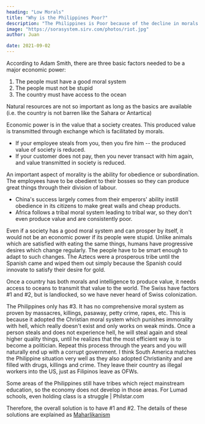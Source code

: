 ```yaml
---
heading: "Low Morals"
title: "Why is the Philippines Poor?"
description: "The Philippines is Poor because of the decline in morals from the 16th century"
image: "https://sorasystem.sirv.com/photos/riot.jpg"
author: Juan

date: 2021-09-02
---
```



According to Adam Smith, there are three basic factors needed to be a major economic power:

1. The people must have a good moral system
2. The people must not be stupid
3. The country must have access to the ocean

Natural resources are not so important as long as the basics are available (i.e. the country is not barren like the Sahara or Antartica)

Economic power is in the value that a society creates. This produced value is transmitted through exchange which is facilitated by morals. 

- If your employee steals from you, then you fire him -- the produced value of society is reduced. 
- If your customer does not pay, then you never transact with him again, and value transmitted in society is reduced. 

An important aspect of morality is the ability for obedience or subordination. The employees have to be obedient to their bosses so they can produce great things through their division of labour. 

- China's success largely comes from their emperors' ability instill obedience in its citizens to make great walls and cheap products. 
- Africa follows a tribal moral system leading to tribal war, so they don't even produce value and are consistently poor.

Even if a society has a good moral system and can prosper by itself, it would not be an economic power if its people were stupid. Unlike animals which are satisfied with eating the same things, humans have progressive desires which change regularly. The people have to be smart enough to adapt to such changes. The Aztecs were a prosperous tribe until the Spanish came and wiped them out simply because the Spanish could innovate to satisfy their desire for gold.

Once a country has both morals and intelligence to produce value, it needs access to oceans to transmit that value to the world. The Swiss have factors #1 and #2, but is landlocked, so we have never heard of Swiss colonization.

The Philippines only has #3. It has no comprehensive moral system as proven by massacres, killings, pasaway, petty crime, rapes, etc. This is because it adopted the Christian moral system which punishes immorality with hell, which really doesn't exist and only works on weak minds. Once a person steals and does not experience hell, he will steal again and steal higher quality things, until he realizes that the most efficient way is to become a politician. Repeat this process through the years and you will naturally end up with a corrupt government. I think South America matches the Philippine situation very well as they also adopted Christianity and are filled with drugs, killings and crime. They leave their country as illegal workers into the US, just as Filipinos leave as OFWs.

Some areas of the Philippines still have tribes which reject mainstream education, so the economy does not develop in those areas. For Lumad schools, even holding class is a struggle | Philstar.com

Therefore, the overall solution is to have #1 and #2. The details of these solutions are explained as [Maharlikanism](/advocacy/maharlikanism)
